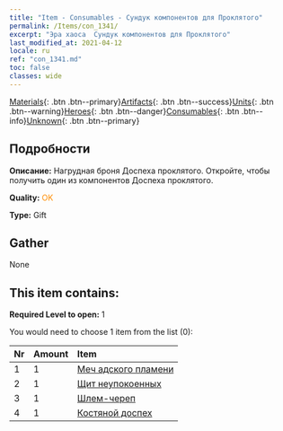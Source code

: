 ```yaml
---
title: "Item - Consumables - Сундук компонентов для Проклятого"
permalink: /Items/con_1341/
excerpt: "Эра хаоса  Сундук компонентов для Проклятого"
last_modified_at: 2021-04-12
locale: ru
ref: "con_1341.md"
toc: false
classes: wide
---
```

 [Materials](/ru/Items/){: .btn .btn--primary}[Artifacts](/ru/Items/Artifacts/){: .btn .btn--success}[Units](/ru/Items/Units/){: .btn .btn--warning}[Heroes](/ru/Items/Heroes/){: .btn .btn--danger}[Consumables](/ru/Items/Consumables/){: .btn .btn--info}[Unknown](/ru/Items/Unknown/){: .btn .btn--primary}

## Подробности
 **Описание:** Нагрудная броня Доспеха проклятого. Откройте, чтобы получить один из компонентов Доспеха проклятого.

 **Quality:** <span style="color: #FF8C00">OK</span>

 **Type:** Gift

## Gather

  None

## This item contains:

 **Required Level to open:** 1

 You would need to choose 1 item from the list (0):

  | Nr | Amount |     Item    |
  |:---|:-------|:------------|
  | 1 | 1 | [Меч адского пламени](/ru/Items/art_121/) | 
  | 2 | 1 | [Щит неупокоенных](/ru/Items/art_122/) | 
  | 3 | 1 | [Шлем-череп](/ru/Items/art_123/) | 
  | 4 | 1 | [Костяной доспех](/ru/Items/art_124/) | 
